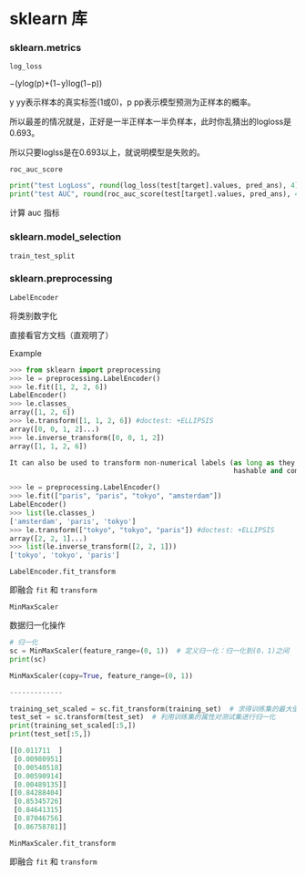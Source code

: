 # sklearn 库

### sklearn.metrics

`log_loss`

−(ylog(p)+(1−y)log(1−p))

y yy表示样本的真实标签(1或0)，p pp表示模型预测为正样本的概率。



所以最差的情况就是，正好是一半正样本一半负样本，此时你乱猜出的logloss是0.693。

所以只要loglss是在0.693以上，就说明模型是失败的。



`roc_auc_score`

```python
print("test LogLoss", round(log_loss(test[target].values, pred_ans), 4))
print("test AUC", round(roc_auc_score(test[target].values, pred_ans), 4))
```

计算 auc 指标





### sklearn.model_selection

`train_test_split`







### sklearn.preprocessing

`LabelEncoder`

将类别数字化

直接看官方文档（直观明了）

Example

```python
>>> from sklearn import preprocessing
>>> le = preprocessing.LabelEncoder()
>>> le.fit([1, 2, 2, 6])
LabelEncoder()
>>> le.classes_
array([1, 2, 6])
>>> le.transform([1, 1, 2, 6]) #doctest: +ELLIPSIS
array([0, 0, 1, 2]...)
>>> le.inverse_transform([0, 0, 1, 2])
array([1, 1, 2, 6])

It can also be used to transform non-numerical labels (as long as they are
                                                       hashable and comparable) to numerical labels.

>>> le = preprocessing.LabelEncoder()
>>> le.fit(["paris", "paris", "tokyo", "amsterdam"])
LabelEncoder()
>>> list(le.classes_)
['amsterdam', 'paris', 'tokyo']
>>> le.transform(["tokyo", "tokyo", "paris"]) #doctest: +ELLIPSIS
array([2, 2, 1]...)
>>> list(le.inverse_transform([2, 2, 1]))
['tokyo', 'tokyo', 'paris']
```



`LabelEncoder.fit_transform`

即融合 `fit` 和 `transform`





`MinMaxScaler`

数据归一化操作

```python
# 归一化
sc = MinMaxScaler(feature_range=(0, 1))  # 定义归一化：归一化到(0，1)之间
print(sc)

MinMaxScaler(copy=True, feature_range=(0, 1))

-------------

training_set_scaled = sc.fit_transform(training_set)  # 求得训练集的最大值，最小值这些训练集固有的属性，并在训练集上进行归一化
test_set = sc.transform(test_set)  # 利用训练集的属性对测试集进行归一化
print(training_set_scaled[:5,])
print(test_set[:5,])

[[0.011711  ]
 [0.00980951]
 [0.00540518]
 [0.00590914]
 [0.00489135]]
[[0.84288404]
 [0.85345726]
 [0.84641315]
 [0.87046756]
 [0.86758781]]
```

`MinMaxScaler.fit_transform`

即融合 `fit` 和 `transform`





